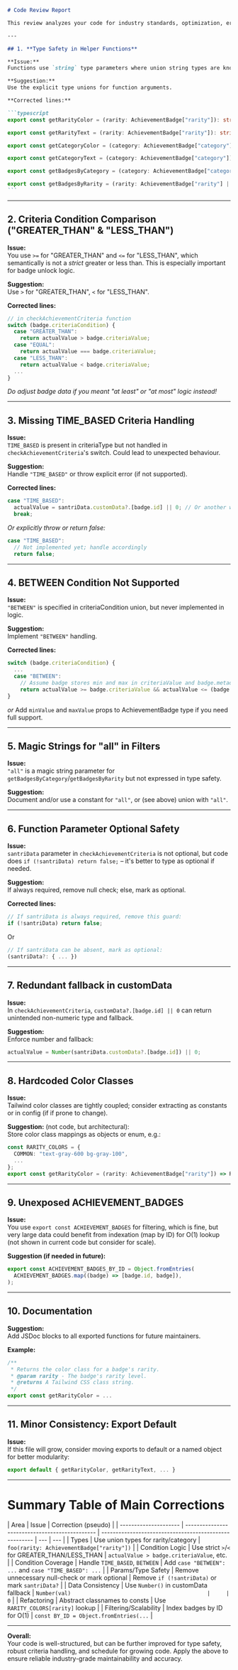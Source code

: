 ````markdown
# Code Review Report

This review analyzes your code for industry standards, optimization, error-proneness, and maintainability. Corrections and suggestions are provided as pseudo code snippets, and only the changed or suggested lines are shown.

---

## 1. **Type Safety in Helper Functions**

**Issue:**  
Functions use `string` type parameters where union string types are known. This loses TypeScript's compile-time checks.

**Suggestion:**  
Use the explicit type unions for function arguments.

**Corrected lines:**

```typescript
export const getRarityColor = (rarity: AchievementBadge["rarity"]): string => { ... }

export const getRarityText = (rarity: AchievementBadge["rarity"]): string => { ... }

export const getCategoryColor = (category: AchievementBadge["category"]): string => { ... }

export const getCategoryText = (category: AchievementBadge["category"]): string => { ... }

export const getBadgesByCategory = (category: AchievementBadge["category"] | "all"): AchievementBadge[] => { ... }

export const getBadgesByRarity = (rarity: AchievementBadge["rarity"] | "all"): AchievementBadge[] => { ... }
```
````

---

## 2. **Criteria Condition Comparison ("GREATER_THAN" & "LESS_THAN")**

**Issue:**  
You use `>=` for "GREATER_THAN" and `<=` for "LESS_THAN", which semantically is not a _strict_ greater or less than. This is especially important for badge unlock logic.

**Suggestion:**  
Use `>` for "GREATER_THAN", `<` for "LESS_THAN".

**Corrected lines:**

```typescript
// in checkAchievementCriteria function
switch (badge.criteriaCondition) {
  case "GREATER_THAN":
    return actualValue > badge.criteriaValue;
  case "EQUAL":
    return actualValue === badge.criteriaValue;
  case "LESS_THAN":
    return actualValue < badge.criteriaValue;
  ...
}
```

_Do adjust badge data if you meant "at least" or "at most" logic instead!_

---

## 3. **Missing TIME_BASED Criteria Handling**

**Issue:**  
`TIME_BASED` is present in criteriaType but not handled in `checkAchievementCriteria`'s switch. Could lead to unexpected behaviour.

**Suggestion:**  
Handle `"TIME_BASED"` or throw explicit error (if not supported).

**Corrected lines:**

```typescript
case "TIME_BASED":
  actualValue = santriData.customData?.[badge.id] || 0; // Or another way based on your data
  break;
```

_Or explicitly throw or return false:_

```typescript
case "TIME_BASED":
  // Not implemented yet; handle accordingly
  return false;
```

---

## 4. **BETWEEN Condition Not Supported**

**Issue:**  
`"BETWEEN"` is specified in criteriaCondition union, but never implemented in logic.

**Suggestion:**  
Implement `"BETWEEN"` handling.

**Corrected lines:**

```typescript
switch (badge.criteriaCondition) {
  ...
  case "BETWEEN":
    // Assume badge stores min and max in criteriaValue and badge.metadata?.maxValue
    return actualValue >= badge.criteriaValue && actualValue <= (badge as any).maxValue;
}
```

_or_
Add `minValue` and `maxValue` props to AchievementBadge type if you need full support.

---

## 5. **Magic Strings for "all" in Filters**

**Issue:**  
`"all"` is a magic string parameter for `getBadgesByCategory`/`getBadgesByRarity` but not expressed in type safety.

**Suggestion:**  
Document and/or use a constant for `"all"`, or (see above) union with `"all"`.

---

## 6. **Function Parameter Optional Safety**

**Issue:**  
`santriData` parameter in `checkAchievementCriteria` is not optional, but code does `if (!santriData) return false;` – it's better to type as optional if needed.

**Suggestion:**  
If always required, remove null check; else, mark as optional.

**Corrected lines:**

```typescript
// If santriData is always required, remove this guard:
if (!santriData) return false;
```

Or

```typescript
// If santriData can be absent, mark as optional:
(santriData?: { ... })
```

---

## 7. **Redundant fallback in customData**

**Issue:**  
In `checkAchievementCriteria`, `customData?.[badge.id] || 0` can return unintended non-numeric type and fallback.

**Suggestion:**  
Enforce number and fallback:

```typescript
actualValue = Number(santriData.customData?.[badge.id]) || 0;
```

---

## 8. **Hardcoded Color Classes**

**Issue:**  
Tailwind color classes are tightly coupled; consider extracting as constants or in config (if if prone to change).

**Suggestion:** (not code, but architectural):  
Store color class mappings as objects or enum, e.g.:

```typescript
const RARITY_COLORS = {
  COMMON: "text-gray-600 bg-gray-100",
  ...
};
export const getRarityColor = (rarity: AchievementBadge["rarity"]) => RARITY_COLORS[rarity] || RARITY_COLORS.COMMON;
```

---

## 9. **Unexposed ACHIEVEMENT_BADGES**

**Issue:**  
You use `export const ACHIEVEMENT_BADGES` for filtering, which is fine, but very large data could benefit from indexation (map by ID) for O(1) lookup (not shown in current code but consider for scale).

**Suggestion (if needed in future):**

```typescript
export const ACHIEVEMENT_BADGES_BY_ID = Object.fromEntries(
  ACHIEVEMENT_BADGES.map((badge) => [badge.id, badge]),
);
```

---

## 10. **Documentation**

**Suggestion:**  
Add JSDoc blocks to all exported functions for future maintainers.

**Example:**

```typescript
/**
 * Returns the color class for a badge's rarity.
 * @param rarity - The badge's rarity level.
 * @returns A Tailwind CSS class string.
 */
export const getRarityColor = ...
```

---

## 11. **Minor Consistency: Export Default**

**Issue:**  
If this file will grow, consider moving exports to default or a named object for better modularity:

```typescript
export default { getRarityColor, getRarityText, ... }
```

---

# **Summary Table of Main Corrections**

| Area                  | Issue                                          | Correction (pseudo)                                    |
| --------------------- | ---------------------------------------------- | ------------------------------------------------------ | --- | --- |
| Types                 | Use union types for rarity/category            | `foo(rarity: AchievementBadge["rarity"])`              |
| Condition Logic       | Use strict `>`/`<` for GREATER_THAN/LESS_THAN  | `actualValue > badge.criteriaValue`, etc.              |
| Condition Coverage    | Handle `TIME_BASED`, `BETWEEN`                 | Add `case "BETWEEN": ...` and `case "TIME_BASED": ...` |
| Params/Type Safety    | Remove unnecessary null-check or mark optional | Remove `if (!santriData)` or mark `santriData?`        |
| Data Consistency      | Use `Number()` in customData fallback          | `Number(val)                                           |     | 0`  |
| Refactoring           | Abstract classnames to consts                  | Use `RARITY_COLORS[rarity]` lookup                     |
| Filtering/Scalability | Index badges by ID for O(1)                    | `const BY_ID = Object.fromEntries(...`                 |

---

**Overall:**  
Your code is well-structured, but can be further improved for type safety, robust criteria handling, and schedule for growing code. Apply the above to ensure reliable industry-grade maintainability and accuracy.

```

```
